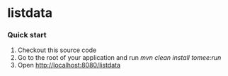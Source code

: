 listdata
=======

### Quick start ###

1. Checkout this source code
2. Go to the root of your application and run *mvn clean install tomee:run*
3. Open <http://localhost:8080/listdata>
